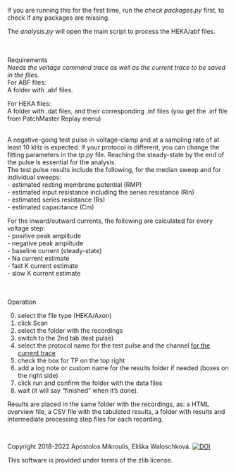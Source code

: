 If you are running this for the first time, run the <i>check packages.py</i> first, to check if any packages are missing.

The <i>analysis.py</i> will open the main script to process the HEKA/abf files.

<br/><br/>
Requirements
<br/>
<i>Needs the voltage command trace as well as the current trace to be saved in the files.</i>
<br/>
For ABF files:<br/>
            A folder with .abf files.

For HEKA files:<br/>
            A folder with .dat files, and their corresponding .inf files
                        (you get the .inf file from PatchMaster Replay menu)

<br/>
A negative-going test pulse in voltage-clamp and at a sampling rate of at least 10 kHz is expected. 
If your protocol is different, you can change the fitting parameters in the <i>tp.py</i> file.
<bs/>Reaching the steady-state by the end of the pulse is essential for the analysis.
<br/>
The test pulse results include the following, for the median sweep and for individual sweeps:
<br/>- estimated resting membrane potential (RMP)
<br/>- estimated input resistance including the series resistance (Rin)
<br/>- estimated series resistance (Rs)
<br/>- estimated capacitance (Cm)

For the inward/outward currents, the following are calculated for every voltage step:
<br/>- positive peak amplitude
<br/>- negative peak amplitude
<br/>- baseline current (steady-state)
<br/>- Na current estimate
<br/>- fast K current estimate
<br/>- slow K current estimate

<br/><br/>
Operation <br/>

0. select the file type (HEKA/Axon)
1. click Scan
2. select the folder with the recordings
3. switch to the 2nd tab (test pulse)
4. select the protocol name for the test pulse and the channel <u>for the current trace</u>
5. check the box for TP on the top right
6. add a log note or custom name for the results folder if needed (boxes on the right side)
7. click run and confirm the folder with the data files
8. wait (it will say “finished” when it’s done).

Results are placed in the same folder with the recordings, as:
a HTML overview file,
a CSV file with the tabulated results,
a folder with results and intermediate processing step files for each recording.

<br/>


Copyright 2018-2022 Apostolos Mikroulis, Eliška Waloschková.
<a href="https://zenodo.org/badge/latestdoi/202560114"><img src="https://zenodo.org/badge/202560114.svg" alt="DOI"></a>

This software is provided under terms of the zlib license.
